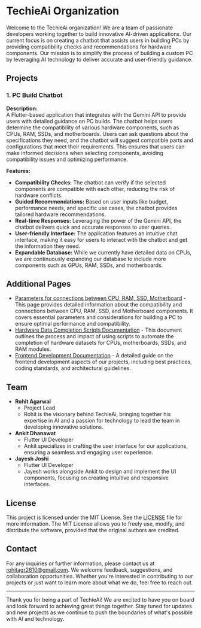 # TechieAi Organization

Welcome to the TechieAi organization! We are a team of passionate developers working together to build innovative AI-driven applications. Our current focus is on creating a chatbot that assists users in building PCs by providing compatibility checks and recommendations for hardware components. Our mission is to simplify the process of building a custom PC by leveraging AI technology to deliver accurate and user-friendly guidance.

## Projects

### 1. PC Build Chatbot

**Description:**  
A Flutter-based application that integrates with the Gemini API to provide users with detailed guidance on PC builds. The chatbot helps users determine the compatibility of various hardware components, such as CPUs, RAM, SSDs, and motherboards. Users can ask questions about the specifications they need, and the chatbot will suggest compatible parts and configurations that meet their requirements. This ensures that users can make informed decisions when selecting components, avoiding compatibility issues and optimizing performance.

**Features:**
- **Compatibility Checks:** The chatbot can verify if the selected components are compatible with each other, reducing the risk of hardware conflicts.
- **Guided Recommendations:** Based on user inputs like budget, performance needs, and specific use cases, the chatbot provides tailored hardware recommendations.
- **Real-time Responses:** Leveraging the power of the Gemini API, the chatbot delivers quick and accurate responses to user queries.
- **User-friendly Interface:** The application features an intuitive chat interface, making it easy for users to interact with the chatbot and get the information they need.
- **Expandable Database:** While we currently have detailed data on CPUs, we are continuously expanding our database to include more components such as GPUs, RAM, SSDs, and motherboards.

## Additional Pages
- [Parameters for connections between CPU, RAM, SSD, Motherboard](Parameters.md) - This page provides detailed information about the compatibility and connections between CPU, RAM, SSD, and Motherboard components. It covers essential parameters and considerations for building a PC to ensure optimal performance and compatibility.
- [Hardware Data Completion Scripts Documentation](Hardware_Data_Completion_Scripts_Documentation.md) - This document outlines the process and impact of using scripts to automate the completion of hardware datasets for CPUs, motherboards, SSDs, and RAM modules.
- [Frontend Development Documentation](docs_about_frontend.md) - A detailed guide on the frontend development aspects of our projects, including best practices, coding standards, and architectural guidelines.

## Team

- **Rohit Agarwal** 
  - Project Lead
  - Rohit is the visionary behind TechieAi, bringing together his expertise in AI and a passion for technology to lead the team in developing innovative solutions.
- **Ankit Dhanawat** 
  - Flutter UI Developer
  - Ankit specializes in crafting the user interface for our applications, ensuring a seamless and engaging user experience.
- **Jayesh Joshi**
  - Flutter UI Developer
  - Jayesh works alongside Ankit to design and implement the UI components, focusing on creating intuitive and responsive interfaces.

## License

This project is licensed under the MIT License. See the [LICENSE](LICENSE) file for more information. The MIT License allows you to freely use, modify, and distribute the software, provided that the original authors are credited.

## Contact

For any inquiries or further information, please contact us at rohitagr2610@gmail.com. We welcome feedback, suggestions, and collaboration opportunities. Whether you're interested in contributing to our projects or just want to learn more about what we do, feel free to reach out.

---

Thank you for being a part of TechieAi! We are excited to have you on board and look forward to achieving great things together. Stay tuned for updates and new projects as we continue to push the boundaries of what's possible with AI and technology.

